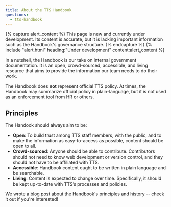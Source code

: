```yaml
---
title: About the TTS Handbook
questions:
  - tts-handbook
---
```


{% capture alert_content %} This page is new and currently under development.
Its content is accurate, but it is lacking important information such as the
Handbook's governance structure. {% endcapture %}
{% include "alert.html" heading:"Under development" content:alert_content %}

In a nutshell, the Handbook is our take on internal government documentation. It
is an open, crowd-sourced, accessible, and living resource that aims to provide
the information our team needs to do their work.

The Handbook does **not** represent official TTS policy. At times, the Handbook
may summarize official policy in plain-language, but it is not used as an
enforcement tool from HR or others.

## Principles

The Handook should always aim to be:

- **Open**: To build trust among TTS staff members, with the public, and to make
  the information as easy-to-access as possible, content should be open to all.
- **Crowd-sourced**: Anyone should be able to contribute. Contributors should
  not need to know web development or version control, and they should not have
  to be affiliated with TTS.
- **Accessible**: Handbook content ought to be written in plain language and be
  searchable.
- **Living**: Content is expected to change over time. Specifically, it should
  be kept up-to-date with TTS’s processes and policies.

We wrote a
[blog post](https://18f.gsa.gov/2021/07/27/the_tts_handbook_a_21st-century_approach_to_internal_documentation/)
about the Handbook's principles and history -- check it out if you're
interested!
